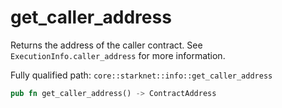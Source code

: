 # get_caller_address

Returns the address of the caller contract.  See `ExecutionInfo.caller_address` for more information.

Fully qualified path: `core::starknet::info::get_caller_address`

```rust
pub fn get_caller_address() -> ContractAddress
```

